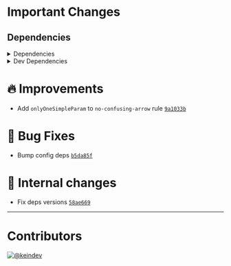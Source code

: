 # Important Changes

## Dependencies

<details>
<summary>Dependencies</summary>

- Changed **[standard-shared-config](https://www.npmjs.com/package/standard-shared-config)** from `^4.0.18` to `^4.1.0`

</details>

<details>
<summary>Dev Dependencies</summary>

- Changed **[@tagproject/base-shared-config](https://www.npmjs.com/package/@tagproject/base-shared-config)** from `^3.3.5` to `^3.3.6`
- Changed **[@tagproject/docs-shared-config](https://www.npmjs.com/package/@tagproject/docs-shared-config)** from `^1.1.2` to `^1.1.3`
- Changed **[@tagproject/vscode-shared-config](https://www.npmjs.com/package/@tagproject/vscode-shared-config)** from `^2.0.5` to `^2.0.10`
- Changed **[cspell](https://www.npmjs.com/package/cspell)** from `^6.15.0` to `^6.31.2`
- Changed **[husky](https://www.npmjs.com/package/husky)** from `^8.0.2` to `^8.0.3`
- Bumped **[prettier](https://www.npmjs.com/package/prettier)** from `^2.8.0` to `^3.0.0`

</details>

# :fire: Improvements

- Add `onlyOneSimpleParam` to `no-confusing-arrow` rule [`9a1033b`](https://github.com/tagproject/ts-package-shared-config/commit/9a1033baac95fa2df3b78fb9258856d8712c51c2)

# :bug: Bug Fixes

- Bump config deps [`b5da85f`](https://github.com/tagproject/ts-package-shared-config/commit/b5da85fe3cbe1702fa8eb6c9dd16664bc660515f)

# :memo: Internal changes

- Fix deps versions [`58ae669`](https://github.com/tagproject/ts-package-shared-config/commit/58ae66953e697c41068dbcb5afc90433e9781f76)

---

# Contributors

[![@keindev](https://avatars.githubusercontent.com/u/4527292?v=4&s=40)](https://github.com/keindev)
